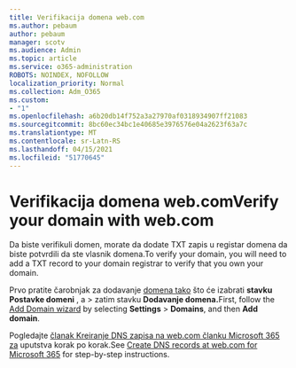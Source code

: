 ```yaml
---
title: Verifikacija domena web.com
ms.author: pebaum
author: pebaum
manager: scotv
ms.audience: Admin
ms.topic: article
ms.service: o365-administration
ROBOTS: NOINDEX, NOFOLLOW
localization_priority: Normal
ms.collection: Adm_O365
ms.custom:
- "1"
ms.openlocfilehash: a6b20db14f752a3a27970af0318934907ff21083
ms.sourcegitcommit: 8bc60ec34bc1e40685e3976576e04a2623f63a7c
ms.translationtype: MT
ms.contentlocale: sr-Latn-RS
ms.lasthandoff: 04/15/2021
ms.locfileid: "51770645"
---
```

# <a name="verify-your-domain-with-webcom"></a><span data-ttu-id="22334-102">Verifikacija domena web.com</span><span class="sxs-lookup"><span data-stu-id="22334-102">Verify your domain with web.com</span></span>

<span data-ttu-id="22334-103">Da biste verifikuli domen, morate da dodate TXT zapis u registar domena da biste potvrdili da ste vlasnik domena.</span><span class="sxs-lookup"><span data-stu-id="22334-103">To verify your domain, you will need to add a TXT record to your domain registrar to verify that you own your domain.</span></span> 

<span data-ttu-id="22334-104">Prvo pratite čarobnjak za dodavanje [domena tako](https://admin.microsoft.com/Adminportal#/Domains) što će izabrati **stavku Postavke domeni** , a \> zatim stavku **Dodavanje domena.**</span><span class="sxs-lookup"><span data-stu-id="22334-104">First, follow the [Add Domain wizard](https://admin.microsoft.com/Adminportal#/Domains) by selecting **Settings** \> **Domains**, and then **Add domain**.</span></span>
  
<span data-ttu-id="22334-105">Pogledajte [članak Kreiranje DNS zapisa na web.com članku Microsoft 365 za](https://docs.microsoft.com/microsoft-365/admin/dns/create-dns-records-at-web-com) uputstva korak po korak.</span><span class="sxs-lookup"><span data-stu-id="22334-105">See [Create DNS records at web.com for Microsoft 365](https://docs.microsoft.com/microsoft-365/admin/dns/create-dns-records-at-web-com) for step-by-step instructions.</span></span>